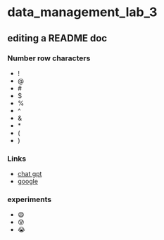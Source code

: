 # data_management_lab_3
## editing a README doc
### Number row characters
- !
- @
- \#
- $
- %
- ^
- &
- \*
- (
- )

### Links

- [chat gpt](https://chatgpt.com/)
- [google](https://www.google.ca/) 

### experiments

- 😄
- 😰
- 😭
